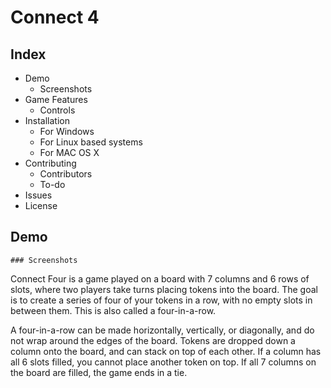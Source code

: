 # Connect 4

## Index
- Demo
	- Screenshots
- Game Features
	- Controls
- Installation
	- For Windows
	- For Linux based systems
	- For MAC OS X
- Contributing
	- Contributors
	- To-do
- Issues
- License

## Demo
	### Screenshots
	

Connect Four is a game played on a board with 7 columns and 6 rows of slots, where two players take turns placing tokens into the board. The goal is to create a series of four of your tokens in a row, with no empty slots in between them. This is also called a four-in-a-row.

A four-in-a-row can be made horizontally, vertically, or diagonally, and do not wrap around the edges of the board. Tokens are dropped down a column onto the board, and can stack on top of each other. If a column has all 6 slots filled, you cannot place another token on top. If all 7 columns on the board are filled, the game ends in a tie.
